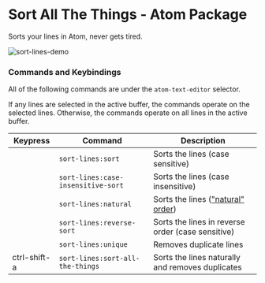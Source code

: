 # Sort All The Things - Atom Package

Sorts your lines in Atom, never gets tired.

![sort-lines-demo](https://f.cloud.github.com/assets/2988/1796891/85e69ff2-6a93-11e3-89ac-31927f604592.gif)

### Commands and Keybindings

All of the following commands are under the `atom-text-editor` selector.

If any lines are selected in the active buffer, the commands operate on the selected lines. Otherwise, the commands operate on all lines in the active buffer.

|Keypress|Command|Description|
|--------|-------|-----------|
||`sort-lines:sort`|Sorts the lines (case sensitive)|
||`sort-lines:case-insensitive-sort`|Sorts the lines (case insensitive)|
||`sort-lines:natural`|Sorts the lines (["natural" order](https://en.wikipedia.org/wiki/Natural_sort_order))|
||`sort-lines:reverse-sort`|Sorts the lines in reverse order (case sensitive)|
||`sort-lines:unique`|Removes duplicate lines|
|ctrl-shift-a|`sort-lines:sort-all-the-things`|Sorts the lines naturally and removes duplicates|
